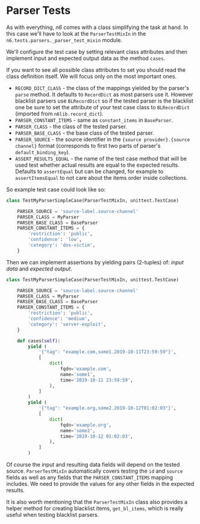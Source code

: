 # Parser Tests

As with everything, *n6* comes with a class simplifying the task at hand.
In this case we'll have to look at the `ParserTestMixIn` in the
`n6.tests.parsers._parser_test_mixin` module. 

We'll configure the test case by setting relevant
class attributes and then implement input and expected output
data as the method `cases`.

If you want to see all possible class attributes to set
you should read the class definition itself.
We will focus only on the most important ones.

* `RECORD_DICT_CLASS` - the class of the mappings yielded by the
  parser's `parse` method. It defaults to `RecordDict` as most parsers
  use it. However blacklist parsers use `BLRecordDict` so if the tested
  parser is the blacklist one be sure to set the attribute of your test
  case class to `BLRecordDict` (imported from `n6lib.record_dict`).
* `PARSER_CONSTANT_ITEMS` - same as `constant_items` in `BaseParser`.
* `PARSER_CLASS` - the class of the tested parser.
* `PARSER_BASE_CLASS` - the base class of the tested parser.
* `PARSER_SOURCE` - the source identifier in the `{source provider}.{source channel}`
   format (corresponds to first two parts of parser's `default_binding_key`).
* `ASSERT_RESULTS_EQUAL` - the name of the test case method that will be used test whether actual results are equal to the expected results. Defaults to `assertEqual` but can be changed,
for example to `assertItemsEqual` to not care about the items
order inside collections.

So example test case could look like so:

```python
class TestMyParserSimpleCase(ParserTestMixIn, unittest.TestCase)

    PARSER_SOURCE = 'source-label.source-channel'
    PARSER_CLASS = MyParser
    PARSER_BASE_CLASS = BaseParser
    PARSER_CONSTANT_ITEMS = {
        'restriction': 'public',
        'confidence': 'low',
        'category': 'dos-victim',
    }
```

Then we can implement assertions by yielding pairs (2-tuples) of:
*input data* and *expected output*.

```python
class TestMyParserSimpleCase(ParserTestMixIn, unittest.TestCase)

    PARSER_SOURCE = 'source-label.source-channel'
    PARSER_CLASS = MyParser
    PARSER_BASE_CLASS = BaseParser
    PARSER_CONSTANT_ITEMS = {
        'restriction': 'public',
        'confidence': 'medium',
        'category': 'server-exploit',
    }

    def cases(self):
        yield (
            '{"tag": "example.com,some1.2019-10-11T23:59:59"}',
            [
                dict(
                    fqdn='example.com',
                    name='some1',
                    time='2019-10-11 23:59:59',
                ),
            ]
        )
        yield (
            '{"tag": "example.org,some2.2019-10-12T01:02:03"}',
            [
                dict(
                    fqdn='example.org',
                    name='some2',
                    time='2019-10-12 01:02:03',
                ),
            ]
        )
```

Of course the input and resulting data fields will depend on the tested source. 
`ParserTestMixIn` automatically covers testing the `id` and `source`
fields as well as any fields that the `PARSER_CONSTANT_ITEMS` mapping
includes. We need to provide the values for any other fields in the
expected results. 

It is also worth mentioning that the `ParserTestMixIn` class also provides
a helper method for creating blacklist items, `get_bl_items`, which is
really useful when testing blacklist parsers.
